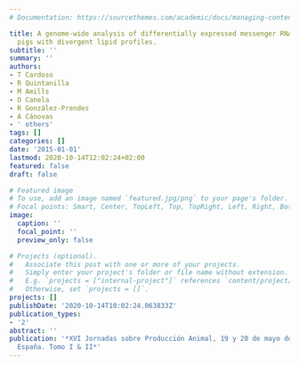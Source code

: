 ```yaml
---
# Documentation: https://sourcethemes.com/academic/docs/managing-content/

title: A genome-wide analysis of differentially expressed messenger RNA isoforms in
  pigs with divergent lipid profiles.
subtitle: ''
summary: ''
authors:
- T Cardoso
- R Quintanilla
- M Amills
- O Canela
- R González-Prendes
- A Cánovas
- ' others'
tags: []
categories: []
date: '2015-01-01'
lastmod: 2020-10-14T12:02:24+02:00
featured: false
draft: false

# Featured image
# To use, add an image named `featured.jpg/png` to your page's folder.
# Focal points: Smart, Center, TopLeft, Top, TopRight, Left, Right, BottomLeft, Bottom, BottomRight.
image:
  caption: ''
  focal_point: ''
  preview_only: false

# Projects (optional).
#   Associate this post with one or more of your projects.
#   Simply enter your project's folder or file name without extension.
#   E.g. `projects = ["internal-project"]` references `content/project/deep-learning/index.md`.
#   Otherwise, set `projects = []`.
projects: []
publishDate: '2020-10-14T10:02:24.063833Z'
publication_types:
- '2'
abstract: ''
publication: '*XVI Jornadas sobre Producción Animal, 19 y 20 de mayo de 2015, Zaragoza,
  España. Tomo I & II*'
---
```

